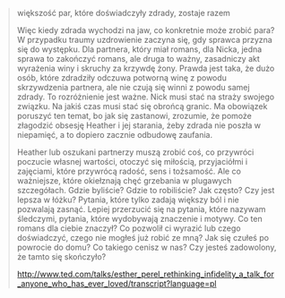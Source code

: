 >większość par, które doświadczyły zdrady, zostaje razem
>
>Więc kiedy zdrada wychodzi na jaw, co konkretnie może zrobić para? W przypadku traumy uzdrowienie zaczyna się, gdy sprawca przyzna się do występku. Dla partnera, który miał romans, dla Nicka, jedna sprawa to zakończyć romans, ale druga to ważny, zasadniczy akt wyrażenia winy i skruchy za krzywdę żony. Prawda jest taka, że dużo osób, które zdradziły odczuwa potworną winę z powodu skrzywdzenia partnera, ale nie czują się winni z powodu samej zdrady. To rozróżnienie jest ważne. Nick musi stać na straży swojego związku. Na jakiś czas musi stać się obrońcą granic. Ma obowiązek poruszyć ten temat, bo jak się zastanowi, zrozumie, że pomoże złagodzić obsesję Heather i jej starania, żeby zdrada nie poszła w niepamięć, a to dopiero zacznie odbudowę zaufania.
>
>Heather lub oszukani partnerzy muszą zrobić coś, co przywróci poczucie własnej wartości, otoczyć się miłością, przyjaciółmi i zajęciami, które przywrócą radość, sens i tożsamość. Ale co ważniejsze, które okiełznają chęć grzebania w plugawych szczegółach. Gdzie byliście? Gdzie to robiliście? Jak często? Czy jest lepsza w łóżku? Pytania, które tylko zadają większy ból i nie pozwalają zasnąć. Lepiej przerzucić się na pytania, które nazywam śledczymi, pytania, które wydobywają znaczenie i motywy. Co ten romans dla ciebie znaczył? Co pozwolił ci wyrazić lub czego doświadczyć, czego nie mogłeś już robić ze mną? Jak się czułeś po powrocie do domu? Co takiego cenisz w nas? Czy jesteś zadowolony, że tamto się skończyło?
>
> http://www.ted.com/talks/esther_perel_rethinking_infidelity_a_talk_for_anyone_who_has_ever_loved/transcript?language=pl
